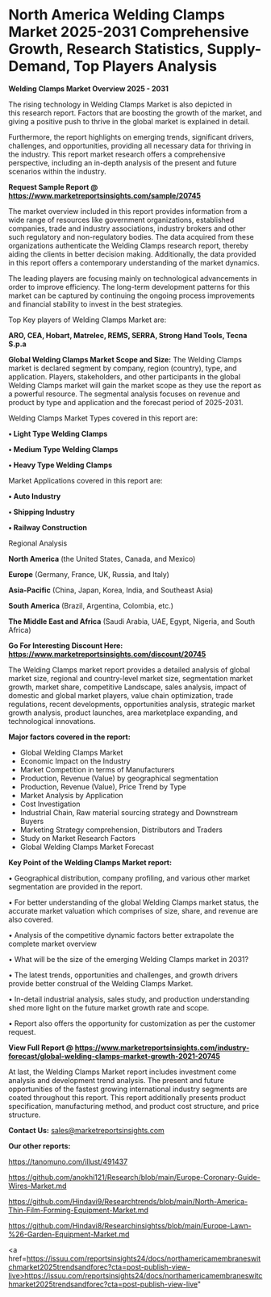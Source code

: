 # North America Welding Clamps Market 2025-2031 Comprehensive Growth, Research Statistics, Supply-Demand,  Top Players Analysis

<Strong> Welding Clamps Market Overview 2025 - 2031</strong>

The rising technology in Welding Clamps Market is also depicted in this research report. Factors that are boosting the growth of the market, and giving a positive push to thrive in the global market is explained in detail.

Furthermore, the report highlights on emerging trends, significant drivers, challenges, and opportunities, providing all necessary data for thriving in the industry. This report market research offers a comprehensive perspective, including an in-depth analysis of the present and future scenarios within the industry.

<strong>Request Sample Report @ <a href=https://www.marketreportsinsights.com/sample/20745>https://www.marketreportsinsights.com/sample/20745</a></strong>

The market overview included in this report provides information from a wide range of resources like government organizations, established companies, trade and industry associations, industry brokers and other such regulatory and non-regulatory bodies. The data acquired from these organizations authenticate the Welding Clamps research report, thereby aiding the clients in better decision making. Additionally, the data provided in this report offers a contemporary understanding of the market dynamics.

The leading players are focusing mainly on technological advancements in order to improve efficiency. The long-term development patterns for this market can be captured by continuing the ongoing process improvements and financial stability to invest in the best strategies.

Top Key players of Welding Clamps Market are:

<strong>ARO, CEA, Hobart, Matrelec, REMS, SERRA, Strong Hand Tools, Tecna S.p.a</strong>

<strong><b>Global Welding Clamps Market Scope and Size:</b></strong>
The Welding Clamps market is declared segment by company, region (country), type, and application. Players, stakeholders, and other participants in the global Welding Clamps market will gain the market scope as they use the report as a powerful resource. The segmental analysis focuses on revenue and product by type and application and the forecast period of 2025-2031.

Welding Clamps Market Types covered in this report are:

<strong>• Light Type Welding Clamps

• Medium Type Welding Clamps

• Heavy Type Welding Clamps</strong>

Market Applications covered in this report are:

<strong>• Auto Industry

• Shipping Industry

• Railway Construction</strong> 

Regional Analysis

<strong>North America</strong> (the United States, Canada, and Mexico)

<strong>Europe</strong> (Germany, France, UK, Russia, and Italy)

<strong>Asia-Pacific</strong> (China, Japan, Korea, India, and Southeast Asia)

<strong>South America</strong> (Brazil, Argentina, Colombia, etc.)

<strong>The Middle East and Africa</strong> (Saudi Arabia, UAE, Egypt, Nigeria, and South Africa)

<strong>Go For Interesting Discount Here: <a href=https://www.marketreportsinsights.com/discount/20745>https://www.marketreportsinsights.com/discount/20745</a></strong>

The Welding Clamps market report provides a detailed analysis of global market size, regional and country-level market size, segmentation market growth, market share, competitive Landscape, sales analysis, impact of domestic and global market players, value chain optimization, trade regulations, recent developments, opportunities analysis, strategic market growth analysis, product launches, area marketplace expanding, and technological innovations.

<strong><b>Major factors covered in the report:</b></strong>
<ul>
  <li>Global Welding Clamps Market </li>
  <li>Economic Impact on the Industry</li>
  <li>Market Competition in terms of Manufacturers</li>
  <li>Production, Revenue (Value) by geographical segmentation</li>
  <li>Production, Revenue (Value), Price Trend by Type</li>
  <li>Market Analysis by Application</li>
  <li>Cost Investigation</li>
  <li>Industrial Chain, Raw material sourcing strategy and Downstream Buyers</li>
  <li>Marketing Strategy comprehension, Distributors and Traders</li>
  <li>Study on Market Research Factors</li>
  <li>Global Welding Clamps Market Forecast</li>
</ul>

<strong><b>Key Point of the Welding Clamps Market report:</b></strong>

• Geographical distribution, company profiling, and various other market segmentation are provided in the report.

• For better understanding of the global Welding Clamps market status, the accurate market valuation which comprises of size, share, and revenue are also covered.

• Analysis of the competitive dynamic factors better extrapolate the complete market overview

• What will be the size of the emerging Welding Clamps market in 2031?

• The latest trends, opportunities and challenges, and growth drivers provide better construal of the Welding Clamps Market.

• In-detail industrial analysis, sales study, and production understanding shed more light on the future market growth rate and scope.

• Report also offers the opportunity for customization as per the customer request.

<strong><b>View Full Report @ <a href=https://www.marketreportsinsights.com/industry-forecast/global-welding-clamps-market-growth-2021-20745>https://www.marketreportsinsights.com/industry-forecast/global-welding-clamps-market-growth-2021-20745</a></b></strong>


At last, the Welding Clamps Market report includes investment come analysis and development trend analysis. The present and future opportunities of the fastest growing international industry segments are coated throughout this report. This report additionally presents product specification, manufacturing method, and product cost structure, and price structure.

<strong>Contact Us:</strong>
sales@marketreportsinsights.com

<strong>Our other reports:</strong>

<a href=https://tanomuno.com/illust/491437>https://tanomuno.com/illust/491437</a>

<a href=https://github.com/anokhi121/Research/blob/main/Europe-Coronary-Guide-Wires-Market.md>https://github.com/anokhi121/Research/blob/main/Europe-Coronary-Guide-Wires-Market.md</a>

<a href=https://github.com/Hindavi9/Researchtrends/blob/main/North-America-Thin-Film-Forming-Equipment-Market.md>https://github.com/Hindavi9/Researchtrends/blob/main/North-America-Thin-Film-Forming-Equipment-Market.md</a>

<a href=https://github.com/Hindavi8/Researchinsightss/blob/main/Europe-Lawn-%26-Garden-Equipment-Market.md>https://github.com/Hindavi8/Researchinsightss/blob/main/Europe-Lawn-%26-Garden-Equipment-Market.md</a>

<a href=https://issuu.com/reportsinsights24/docs/northamericamembraneswitchmarket2025trendsandforec?cta=post-publish-view-live>https://issuu.com/reportsinsights24/docs/northamericamembraneswitchmarket2025trendsandforec?cta=post-publish-view-live</a>"

